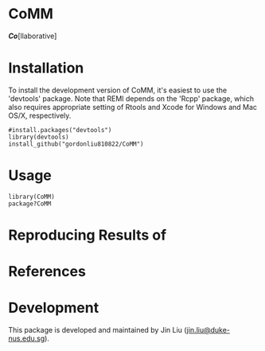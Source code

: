 CoMM
===
__*Co*__[llaborative]

Installation 
===========

To install the development version of CoMM, it's easiest to use the 'devtools' package. Note that REMI depends on the 'Rcpp' package, which also requires appropriate setting of Rtools and Xcode for Windows and Mac OS/X, respectively.

```
#install.packages("devtools")
library(devtools)
install_github("gordonliu810822/CoMM")
```

Usage
===========


```
library(CoMM)
package?CoMM
```

Reproducing Results of
===========



References
==========



Development
===========

This package is developed and maintained by Jin Liu (jin.liu@duke-nus.edu.sg).
